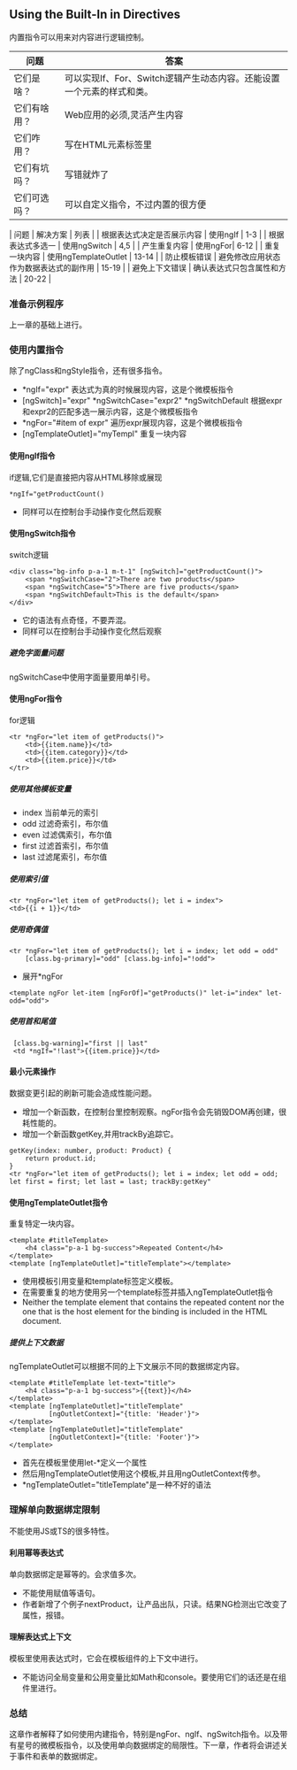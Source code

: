 ## Using the Built-In in Directives
内置指令可以用来对内容进行逻辑控制。

| 问题 | 答案 | 
| --- | --- |
| 它们是啥？ | 可以实现If、For、Switch逻辑产生动态内容。还能设置一个元素的样式和类。|
| 它们有啥用？ | Web应用的必须,灵活产生内容 |
| 它们咋用？| 写在HTML元素标签里 |
| 它们有坑吗？ | 写错就炸了 |
| 它们可选吗？ | 可以自定义指令，不过内置的很方便 |

| 问题 | 解决方案 | 列表 |
| 根据表达式决定是否展示内容 | 使用ngIf | 1-3 | 
| 根据表达式多选一 | 使用ngSwitch  | 4,5 | 
| 产生重复内容 | 使用ngFor| 6-12 | 
| 重复一块内容 | 使用ngTemplateOutlet | 13-14 | 
| 防止模板错误 | 避免修改应用状态作为数据表达式的副作用 | 15-19 | 
| 避免上下文错误 | 确认表达式只包含属性和方法 | 20-22 | 

### 准备示例程序
上一章的基础上进行。

### 使用内置指令
除了ngClass和ngStyle指令，还有很多指令。

* *ngIf="expr"	表达式为真的时候展现内容，这是个微模板指令
* [ngSwitch]="expr" *ngSwitchCase="expr2" *ngSwitchDefault 根据expr和expr2的匹配多选一展示内容，这是个微模板指令
* *ngFor="#item of expr" 遍历expr展现内容，这是个微模板指令
* [ngTemplateOutlet]="myTempl" 重复一块内容

#### 使用ngIf指令
if逻辑,它们是直接把内容从HTML移除或展现
```
*ngIf="getProductCount()
```

* 同样可以在控制台手动操作变化然后观察

#### 使用ngSwitch指令
switch逻辑
```
<div class="bg-info p-a-1 m-t-1" [ngSwitch]="getProductCount()">
    <span *ngSwitchCase="2">There are two products</span>
    <span *ngSwitchCase="5">There are five products</span>
    <span *ngSwitchDefault>This is the default</span>
</div>
```

* 它的语法有点奇怪，不要弄混。
* 同样可以在控制台手动操作变化然后观察

##### 避免字面量问题
ngSwitchCase中使用字面量要用单引号。
#### 使用ngFor指令
for逻辑
```
<tr *ngFor="let item of getProducts()">
    <td>{{item.name}}</td>
    <td>{{item.category}}</td>
    <td>{{item.price}}</td>
</tr>
```
##### 使用其他模板变量

* index	当前单元的索引
* odd	过滤奇索引，布尔值
* even	过滤偶索引，布尔值
* first 过滤首索引，布尔值
* last	过滤尾索引，布尔值

##### 使用索引值
```
<tr *ngFor="let item of getProducts(); let i = index">
<td>{{i + 1}}</td>
```
##### 使用奇偶值
```
<tr *ngFor="let item of getProducts(); let i = index; let odd = odd"
    [class.bg-primary]="odd" [class.bg-info]="!odd">
```
* 展开*ngFor 
```
<template ngFor let-item [ngForOf]="getProducts()" let-i="index" let-odd="odd">
```

##### 使用首和尾值
```
 [class.bg-warning]="first || last"
 <td *ngIf="!last">{{item.price}}</td>
```

#### 最小元素操作
数据变更引起的刷新可能会造成性能问题。

* 增加一个新函数，在控制台里控制观察。ngFor指令会先销毁DOM再创建，很耗性能的。
* 增加一个新函数getKey,并用trackBy追踪它。
```
getKey(index: number, product: Product) {
    return product.id;
}
<tr *ngFor="let item of getProducts(); let i = index; let odd = odd;
let first = first; let last = last; trackBy:getKey"
```

#### 使用ngTemplateOutlet指令
重复特定一块内容。
```
<template #titleTemplate>
    <h4 class="p-a-1 bg-success">Repeated Content</h4>
</template>
<template [ngTemplateOutlet]="titleTemplate"></template>
```

* 使用模板引用变量和template标签定义模板。
* 在需要重复的地方使用另一个template标签并插入ngTemplateOutlet指令
* Neither the template element that contains the repeated content nor the one that is the host element for 
the binding is included in the HTML document. 

##### 提供上下文数据
ngTemplateOutlet可以根据不同的上下文展示不同的数据绑定内容。
```
<template #titleTemplate let-text="title">
    <h4 class="p-a-1 bg-success">{{text}}</h4>
</template>
<template [ngTemplateOutlet]="titleTemplate"
          [ngOutletContext]="{title: 'Header'}">
</template>
<template [ngTemplateOutlet]="titleTemplate"
          [ngOutletContext]="{title: 'Footer'}">
</template>
```
* 首先在模板里使用let-*定义一个属性
* 然后用ngTemplateOutlet使用这个模板,并且用ngOutletContext传参。
* *ngTemplateOutlet="titleTemplate"是一种不好的语法


### 理解单向数据绑定限制
不能使用JS或TS的很多特性。

#### 利用幂等表达式
单向数据绑定是幂等的。会求值多次。

* 不能使用赋值等语句。
* 作者新增了个例子nextProduct，让产品出队，只读。结果NG检测出它改变了属性，报错。

#### 理解表达式上下文
模板里使用表达式时，它会在模板组件的上下文中进行。

* 不能访问全局变量和公用变量比如Math和console。要使用它们的话还是在组件里进行。

### 总结
这章作者解释了如何使用内建指令，特别是ngFor、ngIf、ngSwitch指令。以及带有星号的微模板指令，以及使用单向数据绑定的局限性。下一章，作者将会讲述关于事件和表单的数据绑定。


